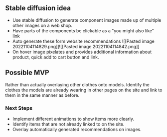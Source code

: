 ## Stable diffusion idea
- Use stable diffusion to generate component images made up of multiple other images on a web shop. 
- Have parts of the components be clickable as a "you might also like" link
- Auto generate these form website recommendations
![[Pasted image 20221104114829.png]]![[Pasted image 20221104114842.png]]
- On hover image pixelates and provides additional information about product, quick add to cart button and link.

## Possible MVP
Rather than actually overlaying other clothes onto models. Identify the clothes the models are already wearing in other pages on the site and link to them in the same manner as before.

### Next Steps
- Implement different animations to show items more clearly.
- Identify items that are not already linked to on the site.
- Overlay automatically generated recommendations on images.
